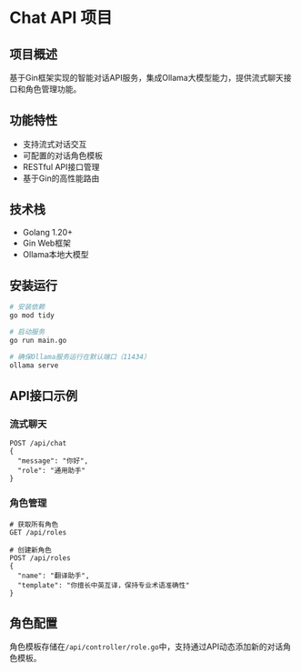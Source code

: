 # Chat API 项目

## 项目概述
基于Gin框架实现的智能对话API服务，集成Ollama大模型能力，提供流式聊天接口和角色管理功能。

## 功能特性
- 支持流式对话交互
- 可配置的对话角色模板
- RESTful API接口管理
- 基于Gin的高性能路由

## 技术栈
- Golang 1.20+
- Gin Web框架
- Ollama本地大模型

## 安装运行
```bash
# 安装依赖
go mod tidy

# 启动服务
go run main.go

# 确保Ollama服务运行在默认端口（11434）
ollama serve
```

## API接口示例

### 流式聊天
```curl
POST /api/chat
{
  "message": "你好",
  "role": "通用助手"
}
```

### 角色管理
```curl
# 获取所有角色
GET /api/roles

# 创建新角色
POST /api/roles
{
  "name": "翻译助手",
  "template": "你擅长中英互译，保持专业术语准确性"
}
```

## 角色配置
角色模板存储在`/api/controller/role.go`中，支持通过API动态添加新的对话角色模板。